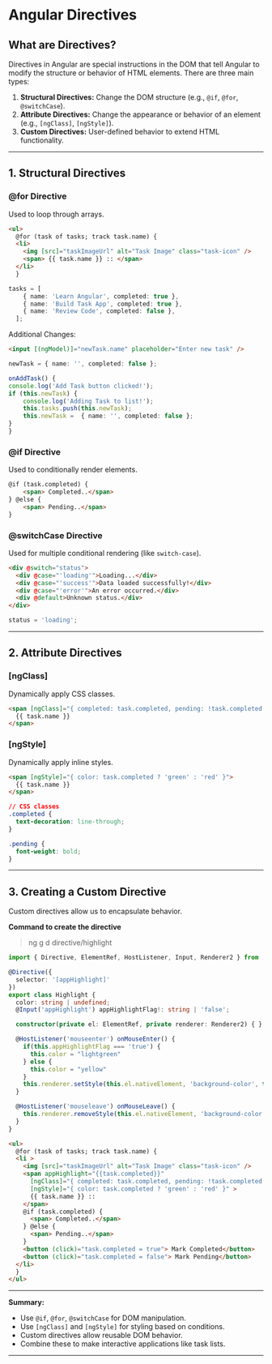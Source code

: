 # Angular Directives

## What are Directives?

Directives in Angular are special instructions in the DOM that tell Angular to modify the structure or behavior of HTML elements. There are three main types:

1. **Structural Directives:** Change the DOM structure (e.g., `@if`, `@for`, `@switchCase`).
2. **Attribute Directives:** Change the appearance or behavior of an element (e.g., `[ngClass]`, `[ngStyle]`).
3. **Custom Directives:** User-defined behavior to extend HTML functionality.

---

## 1. Structural Directives

### @for Directive

Used to loop through arrays.

```html
<ul>
  @for (task of tasks; track task.name) {
  <li> 
    <img [src]="taskImageUrl" alt="Task Image" class="task-icon" /> 
    <span> {{ task.name }} :: </span> 
  </li>
  }
```

```ts
tasks = [
    { name: 'Learn Angular', completed: true },
    { name: 'Build Task App', completed: true },
    { name: 'Review Code', completed: false },
  ];
```

Additional Changes:

```html
<input [(ngModel)]="newTask.name" placeholder="Enter new task" />
```

```typescript
newTask = { name: '', completed: false }; 

onAddTask() {
console.log('Add Task button clicked!');
if (this.newTask) {
    console.log('Adding Task to list!');
    this.tasks.push(this.newTask);
    this.newTask =  { name: '', completed: false };
}
}
```

### @if Directive

Used to conditionally render elements.

```html
@if (task.completed) {
    <span> Completed..</span>
} @else {
    <span> Pending..</span>
}
```

### @switchCase Directive

Used for multiple conditional rendering (like `switch-case`).

```html
<div @switch="status">
  <div @case="'loading'">Loading...</div>
  <div @case="'success'">Data loaded successfully!</div>
  <div @case="'error'">An error occurred.</div>
  <div @default>Unknown status.</div>
</div>
```

```ts
status = 'loading';
```

---

## 2. Attribute Directives

### [ngClass]

Dynamically apply CSS classes.

```html
<span [ngClass]="{ completed: task.completed, pending: !task.completed }">
  {{ task.name }}
</span>
```

### [ngStyle]

Dynamically apply inline styles.

```html
<span [ngStyle]="{ color: task.completed ? 'green' : 'red' }">
  {{ task.name }}
</span>
```

```css
// CSS classes
.completed {
  text-decoration: line-through;
}

.pending {
  font-weight: bold;
}
```

---

## 3. Creating a Custom Directive

Custom directives allow us to encapsulate behavior.

**Command to create the directive**  
> ng g d directive/highlight

```ts
import { Directive, ElementRef, HostListener, Input, Renderer2 } from '@angular/core';

@Directive({
  selector: '[appHighlight]'
})
export class Highlight {
  color: string | undefined;
  @Input('appHighlight') appHighlightFlag!: string | 'false';

  constructor(private el: ElementRef, private renderer: Renderer2) { }

  @HostListener('mouseenter') onMouseEnter() {
    if(this.appHighlightFlag === 'true') {
      this.color = "lightgreen"
    } else {
      this.color = "yellow"
    }
    this.renderer.setStyle(this.el.nativeElement, 'background-color', this.color);
  }

  @HostListener('mouseleave') onMouseLeave() {
    this.renderer.removeStyle(this.el.nativeElement, 'background-color');
  }
}

```

```html
<ul>
  @for (task of tasks; track task.name) {
  <li > 
    <img [src]="taskImageUrl" alt="Task Image" class="task-icon" /> 
    <span appHighlight="{{task.completed}}" 
      [ngClass]="{ completed: task.completed, pending: !task.completed }" 
      [ngStyle]="{ color: task.completed ? 'green' : 'red' }" > 
      {{ task.name }} :: 
    </span> 
    @if (task.completed) {
      <span> Completed..</span>
    } @else {
      <span> Pending..</span>
    }
    <button (click)="task.completed = true"> Mark Completed</button>
    <button (click)="task.completed = false"> Mark Pending</button>
  </li>
  }
</ul>
```

---

**Summary:**

* Use `@if`, `@for`, `@switchCase` for DOM manipulation.
* Use `[ngClass]` and `[ngStyle]` for styling based on conditions.
* Custom directives allow reusable DOM behavior.
* Combine these to make interactive applications like task lists.

---
